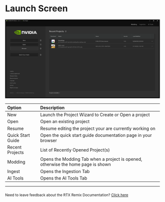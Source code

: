 # Launch Screen

![Launch Screen](../data/images/remix-launcher-001.png)

| Option	            | Description                                                                      |
|:-------------------|:---------------------------------------------------------------------------------|
| New	               | Launch the Project Wizard to Create or Open a project                            |
| Open	              | Open an existing project                                                         |
| Resume	            | Resume editing the project your are currently working on                         |
| Quick Start Guide	 | Open the quick start guide documentation page in your browser                    |
| Recent Projects	   | List of Recently Opened Project(s)                                               |
| Modding	           | Opens the Modding Tab when a project is opened, otherwise the home page is shown |
| Ingest	            | Opens the Ingestion Tab                                                          |
| AI Tools	          | Opens the AI Tools Tab                                                           |

***
<sub> Need to leave feedback about the RTX Remix Documentation?  [Click here](https://github.com/NVIDIAGameWorks/rtx-remix/issues/new?assignees=nvdamien&labels=documentation%2Cfeedback%2Ctriage&projects=&template=documentation_feedback.yml&title=%5BDocumentation+feedback%5D%3A+) </sub>
